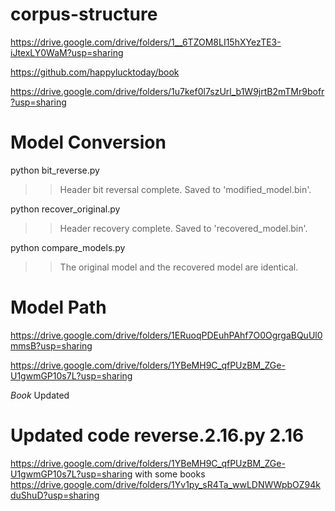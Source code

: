 # corpus-structure
https://drive.google.com/drive/folders/1__6TZOM8LI15hXYezTE3-iJtexLY0WaM?usp=sharing

https://github.com/happylucktoday/book

https://drive.google.com/drive/folders/1u7kef0l7szUrl_b1W9jrtB2mTMr9bofr?usp=sharing

# Model Conversion
python bit_reverse.py
>>Header bit reversal complete. Saved to 'modified_model.bin'.

python recover_original.py
>>Header recovery complete. Saved to 'recovered_model.bin'.

python compare_models.py
>>The original model and the recovered model are identical.

# Model Path
https://drive.google.com/drive/folders/1ERuoqPDEuhPAhf7O0OgrgaBQuUl0mmsB?usp=sharing

https://drive.google.com/drive/folders/1YBeMH9C_qfPUzBM_ZGe-U1gwmGP10s7L?usp=sharing

*Book* Updated

# Updated code reverse.2.16.py 2.16
https://drive.google.com/drive/folders/1YBeMH9C_qfPUzBM_ZGe-U1gwmGP10s7L?usp=sharing 
with some books
https://drive.google.com/drive/folders/1Yv1py_sR4Ta_wwLDNWWpbOZ94kduShuD?usp=sharing
